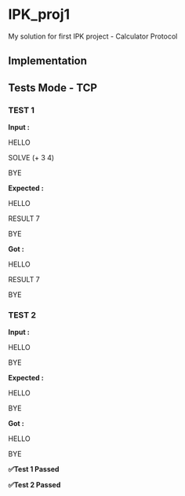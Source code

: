 # IPK_proj1

My solution for first IPK project - Calculator Protocol

## Implementation

## Tests Mode - TCP 
### **TEST 1**
**Input :**

HELLO

SOLVE (+ 3 4)

BYE

**Expected :**

HELLO

RESULT 7

BYE

**Got :**

HELLO

RESULT 7

BYE

### **TEST 2**
**Input :**

HELLO

BYE

**Expected :**

HELLO

BYE

**Got :**

HELLO

BYE



**✅Test 1 Passed**

**✅Test 2 Passed**

